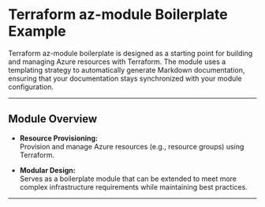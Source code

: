 # Terraform az-module Boilerplate Example

Terraform az-module boilerplate is designed as a starting point for building and managing Azure resources with Terraform. The module uses a templating strategy to automatically generate Markdown documentation, ensuring that your documentation stays synchronized with your module configuration.

---

## Module Overview

- **Resource Provisioning:**  
  Provision and manage Azure resources (e.g., resource groups) using Terraform.

- **Modular Design:**  
  Serves as a boilerplate module that can be extended to meet more complex infrastructure requirements while maintaining best practices.

---
